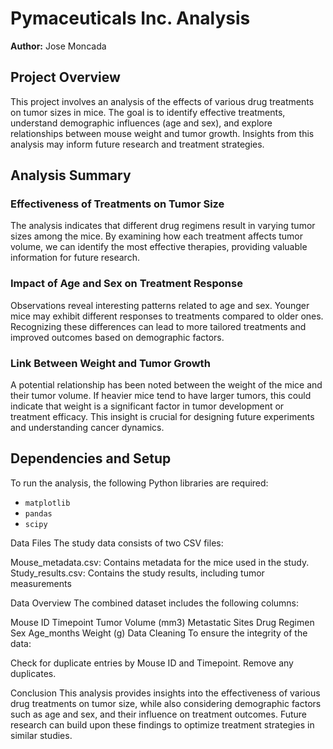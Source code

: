 # Pymaceuticals Inc. Analysis
**Author:** Jose Moncada

## Project Overview
This project involves an analysis of the effects of various drug treatments on tumor sizes in mice.
The goal is to identify effective treatments, understand demographic influences (age and sex), and explore relationships between mouse weight and tumor growth.
Insights from this analysis may inform future research and treatment strategies.

## Analysis Summary

### Effectiveness of Treatments on Tumor Size
The analysis indicates that different drug regimens result in varying tumor sizes among the mice.
By examining how each treatment affects tumor volume, we can identify the most effective therapies, providing valuable information for future research.

### Impact of Age and Sex on Treatment Response
Observations reveal interesting patterns related to age and sex. Younger mice may exhibit different responses to treatments compared to older ones.
Recognizing these differences can lead to more tailored treatments and improved outcomes based on demographic factors.

### Link Between Weight and Tumor Growth
A potential relationship has been noted between the weight of the mice and their tumor volume.
If heavier mice tend to have larger tumors, this could indicate that weight is a significant factor in tumor development or treatment efficacy. This insight is crucial for designing future experiments and understanding cancer dynamics.

## Dependencies and Setup
To run the analysis, the following Python libraries are required:
- `matplotlib`
- `pandas`
- `scipy`

Data Files
The study data consists of two CSV files:

Mouse_metadata.csv: Contains metadata for the mice used in the study.
Study_results.csv: Contains the study results, including tumor measurements

Data Overview
The combined dataset includes the following columns:

Mouse ID
Timepoint
Tumor Volume (mm3)
Metastatic Sites
Drug Regimen
Sex
Age_months
Weight (g)
Data Cleaning
To ensure the integrity of the data:

Check for duplicate entries by Mouse ID and Timepoint.
Remove any duplicates.

Conclusion
This analysis provides insights into the effectiveness of various drug treatments on tumor size, while also considering demographic factors such as age and sex, and their influence on treatment outcomes. Future research can build upon these findings to optimize treatment strategies in similar studies.
